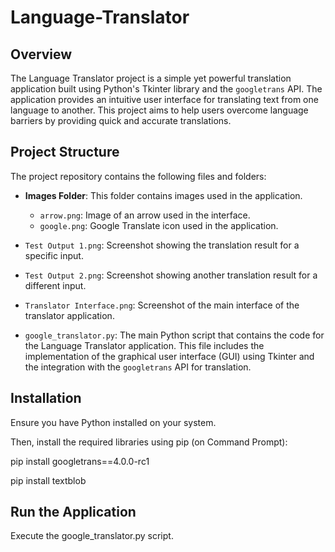 # Language-Translator

## Overview

The Language Translator project is a simple yet powerful translation application built using Python's Tkinter library and the `googletrans` API. The application provides an intuitive user interface for translating text from one language to another. This project aims to help users overcome language barriers by providing quick and accurate translations.

## Project Structure

The project repository contains the following files and folders:

- **Images Folder**: This folder contains images used in the application.
  - `arrow.png`: Image of an arrow used in the interface.
  - `google.png`: Google Translate icon used in the application.

- `Test Output 1.png`: Screenshot showing the translation result for a specific input.

- `Test Output 2.png`: Screenshot showing another translation result for a different input.

- `Translator Interface.png`: Screenshot of the main interface of the translator application.

- `google_translator.py`: The main Python script that contains the code for the Language Translator application. This file includes the implementation of the graphical user interface (GUI) using Tkinter and the integration with the `googletrans` API for translation.

## Installation
Ensure you have Python installed on your system. 

Then, install the required libraries using pip (on Command Prompt):

pip install googletrans==4.0.0-rc1

pip install textblob

## Run the Application
Execute the google_translator.py script.

